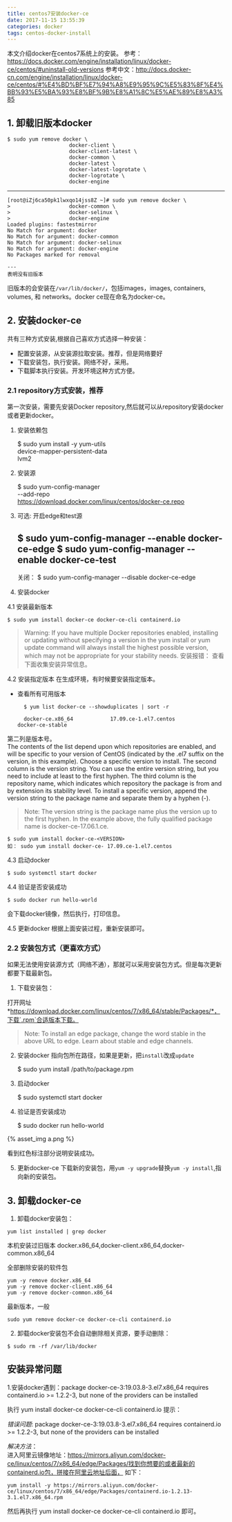 ```yaml
---
title: centos7安装docker-ce
date: 2017-11-15 13:55:39
categories: docker
tags: centos-docker-install
---
```


本文介绍docker在centos7系统上的安装。
参考：https://docs.docker.com/engine/installation/linux/docker-ce/centos/#uninstall-old-versions
参考中文：http://docs.docker-cn.com/engine/installation/linux/docker-ce/centos/#%E4%BD%BF%E7%94%A8%E9%95%9C%E5%83%8F%E4%BB%93%E5%BA%93%E8%BF%9B%E8%A1%8C%E5%AE%89%E8%A3%85

## 1. 卸载旧版本docker

    $ sudo yum remove docker \
                        docker-client \
                        docker-client-latest \
                        docker-common \
                        docker-latest \
                        docker-latest-logrotate \
                        docker-logrotate \
                        docker-engine

---
    [root@iZj6ca50pk1lwxqo14jss8Z ~]# sudo yum remove docker \
    >                   docker-common \
    >                   docker-selinux \
    >                   docker-engine
    Loaded plugins: fastestmirror
    No Match for argument: docker
    No Match for argument: docker-common
    No Match for argument: docker-selinux
    No Match for argument: docker-engine
    No Packages marked for removal
    
    ---
    表明没有旧版本
    
旧版本的会安装在`/var/lib/docker/`，包括images，images, containers, volumes, 和 networks。docker ce现在命名为docker-ce。
 
## 2. 安装docker-ce

共有三种方式安装,根据自己喜欢方式选择一种安装：
- 配置安装源，从安装源拉取安装。推荐，但是网络要好
- 下载安装包，执行安装。网络不好，采用。
- 下载脚本执行安装。开发环境这种方式方便。

### 2.1 repository方式安装，推荐
第一次安装，需要先安装Docker repository,然后就可以从repository安装docker或者更新docker。
1. 安装依赖包


    $ sudo yum install -y yum-utils \
      device-mapper-persistent-data \
      lvm2


2. 安装源
        
        
    $ sudo yum-config-manager \
        --add-repo \
        https://download.docker.com/linux/centos/docker-ce.repo                   
                      
3. 可选: 开启edge和test源


    $ sudo yum-config-manager --enable docker-ce-edge
    $ sudo yum-config-manager --enable docker-ce-test                     
    -----
    关闭：
    $ sudo yum-config-manager --disable docker-ce-edge    
    
4. 安装docker

4.1 安装最新版本

    $ sudo yum install docker-ce docker-ce-cli containerd.io
    
> Warning: If you have multiple Docker repositories enabled, installing or updating without specifying a version in the yum install or yum update command will always install the highest possible version, which may not be appropriate for your stability needs.
> 安装报错： 查看下面收集安装异常信息。

4.2 安装指定版本
在生成环境，有时候要安装指定版本。

- 查看所有可用版本

        $ yum list docker-ce --showduplicates | sort -r
        
        docker-ce.x86_64            17.09.ce-1.el7.centos             docker-ce-stable                     

第二列是版本号。        
The contents of the list depend upon which repositories are enabled, and will be specific to your version of CentOS (indicated by the .el7 suffix on the version, in this example). Choose a specific version to install. The second column is the version string. You can use the entire version string, but you need to include at least to the first hyphen. The third column is the repository name, which indicates which repository the package is from and by extension its stability level. To install a specific version, append the version string to the package name and separate them by a hyphen (-).
> Note: The version string is the package name plus the version up to the first hyphen. In the example above, the fully qualified package name is docker-ce-17.06.1.ce.

    $ sudo yum install docker-ce-<VERSION>
    如： sudo yum install docker-ce- 17.09.ce-1.el7.centos
    
4.3 启动docker                 
    
    $ sudo systemctl start docker                      

4.4 验证是否安装成功

    $ sudo docker run hello-world
    
会下载docker镜像，然后执行，打印信息。

4.5 更新docker
根据上面安装过程，重新安装即可。

### 2.2 安装包方式（更喜欢方式）

如果无法使用安装源方式（网络不通），那就可以采用安装包方式。但是每次更新都要下载最新包。

1. 下载安装包：

打开网址 *https://download.docker.com/linux/centos/7/x86_64/stable/Packages/*，下载`.rpm`合适版本下载。

> Note: To install an edge package, change the word stable in the above URL to edge. Learn about stable and edge channels.

2. 安装docker
指向包所在路径，如果是更新，把`install`改成`update`


    $ sudo yum install /path/to/package.rpm
      
      
3. 启动docker

    $ sudo systemctl start docker
    
4. 验证是否安装成功

    $ sudo docker run hello-world
    
{% asset_img a.png %}

看到红色标注部分说明安装成功。    
    
5. 更新docker-ce
下载新的安装包，用`yum -y upgrade`替换`yum -y install`,指向新的安装包。    

## 3. 卸载docker-ce

1. 卸载docker安装包：

```shell script
yum list installed | grep docker
```
本机安装过旧版本
docker.x86_64,docker-client.x86_64,docker-common.x86_64 
  
全部删除安装的软件包

```shell script
yum -y remove docker.x86_64                        
yum -y remove docker-client.x86_64                  
yum -y remove docker-common.x86_64
```

最新版本，一般
```shell script
sudo yum remove docker-ce docker-ce-cli containerd.io
```
   
2. 卸载docker安装包不会自动删除相关资源，要手动删除：

```shell script
$ sudo rm -rf /var/lib/docker
```
                                      
                                     
## 安装异常问题

1.安装docker遇到：package docker-ce-3:19.03.8-3.el7.x86_64 requires containerd.io >= 1.2.2-3, but none of the providers can be installed  

执行 yum install docker-ce docker-ce-cli containerd.io 提示：

_错误问题_: package docker-ce-3:19.03.8-3.el7.x86_64 requires containerd.io >= 1.2.2-3, but none of the providers can be installed

_解决方法_：   
进入阿里云镜像地址：https://mirrors.aliyun.com/docker-ce/linux/centos/7/x86_64/edge/Packages/找到你想要的或者最新的containerd.io包，拼接在阿里云地址后面，
如下：
```shell script
yum install -y https://mirrors.aliyun.com/docker-ce/linux/centos/7/x86_64/edge/Packages/containerd.io-1.2.13-3.1.el7.x86_64.rpm
```
然后再执行 yum install docker-ce docker-ce-cli containerd.io 即可。                                      
